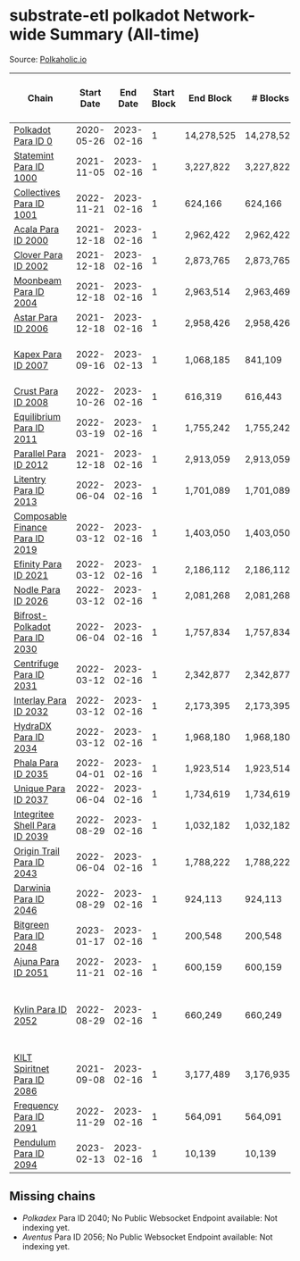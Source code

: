 # substrate-etl polkadot Network-wide Summary (All-time)

Source: [Polkaholic.io](https://polkaholic.io)


| Chain            | Start Date | End Date | Start Block | End Block | # Blocks | # Missing | # Addresses with Balances | Crawling Status |
| ---------------- | ---------- | ---------| ----------- | --------- | -------- | --------- | ------------------------- | --------------- |
| [Polkadot Para ID 0](/polkadot/0-polkadot) | 2020-05-26 | 2023-02-16 | 1 | 14,278,525 | 14,278,525 |   | 1,135,572 |  |
| [Statemint Para ID 1000](/polkadot/1000-statemint) | 2021-11-05 | 2023-02-16 | 1 | 3,227,822 | 3,227,822 |   | 509 |  |
| [Collectives Para ID 1001](/polkadot/1001-collectives) | 2022-11-21 | 2023-02-16 | 1 | 624,166 | 624,166 |   | 18 |  |
| [Acala Para ID 2000](/polkadot/2000-acala) | 2021-12-18 | 2023-02-16 | 1 | 2,962,422 | 2,962,422 |   | 167,843 |  |
| [Clover Para ID 2002](/polkadot/2002-clover) | 2021-12-18 | 2023-02-16 | 1 | 2,873,765 | 2,873,765 |   | 4,078 |  |
| [Moonbeam Para ID 2004](/polkadot/2004-moonbeam) | 2021-12-18 | 2023-02-16 | 1 | 2,963,514 | 2,963,469 | 45 (0.00%) | 2,012,432 |  |
| [Astar Para ID 2006](/polkadot/2006-astar) | 2021-12-18 | 2023-02-16 | 1 | 2,958,426 | 2,958,426 |   | 495,215 |  |
| [Kapex Para ID 2007](/polkadot/2007-kapex) | 2022-09-16 | 2023-02-13 | 1 | 1,068,185 | 841,109 | 227,076 (21.26%) | 1,054 | Only partial index available: Onboarding |
| [Crust Para ID 2008](/polkadot/2008-crust) | 2022-10-26 | 2023-02-16 | 1 | 616,319 | 616,443 | 128 (0.02%) | 984 |  |
| [Equilibrium Para ID 2011](/polkadot/2011-equilibrium) | 2022-03-19 | 2023-02-16 | 1 | 1,755,242 | 1,755,242 |   | 9,126 |  |
| [Parallel Para ID 2012](/polkadot/2012-parallel) | 2021-12-18 | 2023-02-16 | 1 | 2,913,059 | 2,913,059 |   | 47,045 |  |
| [Litentry Para ID 2013](/polkadot/2013-litentry) | 2022-06-04 | 2023-02-16 | 1 | 1,701,089 | 1,701,089 |   | 4,757 |  |
| [Composable Finance Para ID 2019](/polkadot/2019-composable) | 2022-03-12 | 2023-02-16 | 1 | 1,403,050 | 1,403,050 |   | 10 |  |
| [Efinity Para ID 2021](/polkadot/2021-efinity) | 2022-03-12 | 2023-02-16 | 1 | 2,186,112 | 2,186,112 |   | 16,042 |  |
| [Nodle Para ID 2026](/polkadot/2026-nodle) | 2022-03-12 | 2023-02-16 | 1 | 2,081,268 | 2,081,268 |   | 690,343 |  |
| [Bifrost-Polkadot Para ID 2030](/polkadot/2030-bifrost-dot) | 2022-06-04 | 2023-02-16 | 1 | 1,757,834 | 1,757,834 |   | 3,659 |  |
| [Centrifuge Para ID 2031](/polkadot/2031-centrifuge) | 2022-03-12 | 2023-02-16 | 1 | 2,342,877 | 2,342,877 |   | 44,350 |  |
| [Interlay Para ID 2032](/polkadot/2032-interlay) | 2022-03-12 | 2023-02-16 | 1 | 2,173,395 | 2,173,395 |   | 11,123 |  |
| [HydraDX Para ID 2034](/polkadot/2034-hydradx) | 2022-03-12 | 2023-02-16 | 1 | 1,968,180 | 1,968,180 |   | 23,215 |  |
| [Phala Para ID 2035](/polkadot/2035-phala) | 2022-04-01 | 2023-02-16 | 1 | 1,923,514 | 1,923,514 |   | 3,039 |  |
| [Unique Para ID 2037](/polkadot/2037-unique) | 2022-06-04 | 2023-02-16 | 1 | 1,734,619 | 1,734,619 |   | 16,161 |  |
| [Integritee Shell Para ID 2039](/polkadot/2039-integritee-shell) | 2022-08-29 | 2023-02-16 | 1 | 1,032,182 | 1,032,182 |   | 1 |  |
| [Origin Trail Para ID 2043](/polkadot/2043-origintrail) | 2022-06-04 | 2023-02-16 | 1 | 1,788,222 | 1,788,222 |   | 3,616 |  |
| [Darwinia Para ID 2046](/polkadot/2046-darwinia) | 2022-08-29 | 2023-02-16 | 1 | 924,113 | 924,113 |   | 22 |  |
| [Bitgreen Para ID 2048](/polkadot/2048-bitgreen) | 2023-01-17 | 2023-02-16 | 1 | 200,548 | 200,548 |   | 193 |  |
| [Ajuna Para ID 2051](/polkadot/2051-ajuna) | 2022-11-21 | 2023-02-16 | 1 | 600,159 | 600,159 |   | 7 |  |
| [Kylin Para ID 2052](/polkadot/2052-kylin) | 2022-08-29 | 2023-02-16 | 1 | 660,249 | 660,249 |   | 1,108 | Only partial index available: Network endpoint unreliable |
| [KILT Spiritnet Para ID 2086](/polkadot/2086-kilt) | 2021-09-08 | 2023-02-16 | 1 | 3,177,489 | 3,176,935 | 554 (0.02%) | 17,957 |  |
| [Frequency Para ID 2091](/polkadot/2091-frequency) | 2022-11-29 | 2023-02-16 | 1 | 564,091 | 564,091 |   | 27 |  |
| [Pendulum Para ID 2094](/polkadot/2094-pendulum) | 2023-02-13 | 2023-02-16 | 1 | 10,139 | 10,139 |   | 58 |  |

## Missing chains


* *Polkadex* Para ID 2040; No Public Websocket Endpoint available: Not indexing yet.
* *Aventus* Para ID 2056; No Public Websocket Endpoint available: Not indexing yet.
